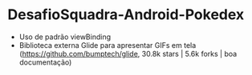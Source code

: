 # DesafioSquadra-Android-Pokedex

- Uso de padrão viewBinding
- Biblioteca externa Glide para apresentar GIFs em tela (https://github.com/bumptech/glide, 30.8k stars | 5.6k forks | boa documentação)
